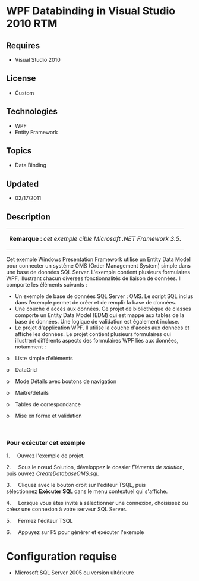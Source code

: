 # WPF Databinding in Visual Studio 2010 RTM
## Requires
- Visual Studio 2010
## License
- Custom
## Technologies
- WPF
- Entity Framework
## Topics
- Data Binding
## Updated
- 02/17/2011
## Description

<table border="0" cellspacing="0" cellpadding="0" width="100%">
<tbody>
<tr>
<td>
<p><strong>Remarque&nbsp;:&nbsp;</strong><em>cet exemple cible Microsoft .NET Framework&nbsp;3.5.</em></p>
</td>
</tr>
</tbody>
</table>
<p>Cet exemple Windows Presentation Framework utilise un Entity Data Model pour connecter un syst&egrave;me OMS (Order Management System) simple dans une base de donn&eacute;es SQL Server. L'exemple contient plusieurs formulaires WPF, illustrant chacun diverses
 fonctionnalit&eacute;s de liaison de donn&eacute;es. Il comporte les &eacute;l&eacute;ments suivants&nbsp;:</p>
<ul>
<li>Un exemple de base de donn&eacute;es SQL Server&nbsp;: OMS. Le script SQL inclus dans l'exemple permet de cr&eacute;er et de remplir la base de donn&eacute;es.
</li><li>Une couche d'acc&egrave;s aux donn&eacute;es. Ce projet de biblioth&egrave;que de classes comporte un Entity Data Model (EDM) qui est mapp&eacute; aux tables de la base de donn&eacute;es. Une logique de validation est &eacute;galement incluse.
</li><li>Le projet d'application WPF. Il utilise la couche d'acc&egrave;s aux donn&eacute;es et affiche les donn&eacute;es. Le projet contient plusieurs formulaires qui illustrent diff&eacute;rents aspects des formulaires WPF li&eacute;s aux donn&eacute;es, notamment&nbsp;:
</li></ul>
<p>o&nbsp;&nbsp;&nbsp;&nbsp;Liste simple d'&eacute;l&eacute;ments</p>
<p>o&nbsp;&nbsp;&nbsp;&nbsp;DataGrid</p>
<p>o&nbsp;&nbsp;&nbsp;&nbsp;Mode D&eacute;tails avec boutons de navigation</p>
<p>o&nbsp;&nbsp;&nbsp;&nbsp;Ma&icirc;tre/d&eacute;tails</p>
<p>o&nbsp;&nbsp;&nbsp;&nbsp;Tables de correspondance</p>
<p>o&nbsp;&nbsp;&nbsp;&nbsp;Mise en forme et validation</p>
<p>&nbsp;</p>
<h3>Pour ex&eacute;cuter cet exemple</h3>
<div>
<p>1.&nbsp;&nbsp;&nbsp;&nbsp;&nbsp;Ouvrez l'exemple de projet.</p>
<p>2.&nbsp;&nbsp;&nbsp;&nbsp;&nbsp;Sous le n&oelig;ud Solution, d&eacute;veloppez le dossier&nbsp;<em>&Eacute;l&eacute;ments de solution</em>, puis ouvrez&nbsp;<em>CreateDatabaseOMS.sql</em>.</p>
<p>3.&nbsp;&nbsp;&nbsp;&nbsp;&nbsp;Cliquez avec le bouton droit sur l'&eacute;diteur TSQL, puis s&eacute;lectionnez&nbsp;<strong>Ex&eacute;cuter SQL</strong>&nbsp;dans le menu contextuel qui s'affiche.</p>
<p>4.&nbsp;&nbsp;&nbsp;&nbsp;&nbsp;Lorsque vous &ecirc;tes invit&eacute; &agrave; s&eacute;lectionner une connexion, choisissez ou cr&eacute;ez une connexion &agrave; votre serveur SQL Server.</p>
<p>5.&nbsp;&nbsp;&nbsp;&nbsp;&nbsp;Fermez l'&eacute;diteur TSQL</p>
<p>6.&nbsp;&nbsp;&nbsp;&nbsp;&nbsp;Appuyez sur F5 pour g&eacute;n&eacute;rer et ex&eacute;cuter l'exemple</p>
</div>
<h1>Configuration requise</h1>
<div>
<ul>
<li>Microsoft SQL Server&nbsp;2005 ou version ult&eacute;rieure </li></ul>
</div>
